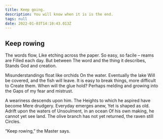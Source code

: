 ```yaml
---
title: Keep going.
description: You will know when it is is the end.
tags: null
date: 2022-01-03T14:10:43.013Z
---
```


<div class="poem">

## Keep rowing

The words flow,
Like etching across the paper.
So easy, so facile – reams are
Filled each day. But between
The word and the thing it describes,
Stands God and creation.

Misunderstandings float like orchids
On the water. Eventually the lake
Will be covered, and the fish will leave.
It is easy to break things, more difficult to
Create them. When will the glue hold?
Perhaps melding and growing into the
Gaps of my fear and mistrust.

A weariness descends upon him. The
Heights to which he aspired have become
Mere drudgery. Everyday emerges anew,
Yet is shaped as old. Adrift upon the waters of
Unsoulment, in an ocean
Of his own making, he cannot yet see land.
The olive branch has not yet returned, the raven still
Circles.

“Keep rowing,” the Master says.

</div>
